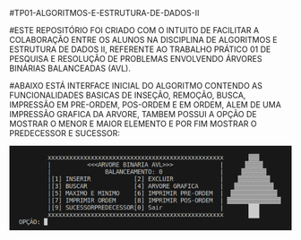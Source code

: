 #TP01-ALGORITMOS-E-ESTRUTURA-DE-DADOS-II

#ESTE REPOSITÓRIO FOI CRIADO COM O INTUITO DE FACILITAR A COLABORAÇÃO ENTRE OS ALUNOS NA DISCIPLINA DE ALGORITMOS E ESTRUTURA DE DADOS II, REFERENTE AO TRABALHO PRÁTICO 01 DE PESQUISA E RESOLUÇÃO DE PROBLEMAS ENVOLVENDO ÁRVORES BINÁRIAS BALANCEADAS (AVL).

#ABAIXO ESTÁ INTERFACE INICIAL DO ALGORITMO CONTENDO AS FUNCIONALIDADES BASICAS DE INSEÇÃO, REMOÇÃO, BUSCA, IMPRESSÃO EM PRE-ORDEM, POS-ORDEM E EM ORDEM, ALEM DE UMA IMPRESSÃO GRAFICA DA ARVORE, TAMBEM POSSUI A OPÇÃO DE MOSTRAR O MENOR E MAIOR ELEMENTO E POR FIM MOSTRAR O PREDECESSOR E SUCESSOR:

![Tela Inicial](./TerminalIMG.png)
